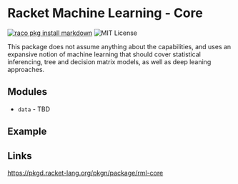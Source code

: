 # Racket Machine Learning - Core

[![raco pkg install markdown](https://img.shields.io/badge/raco_pkg_install-rml-core-aa00ff.svg)](http:pkgs.racket-lang.org/#[rml-core])
![MIT License](https://img.shields.io/badge/license-MIT-118811.svg)

This package does not assume anything about the capabilities, and uses an
expansive notion of machine learning that should cover statistical inferencing,
tree and decision matrix models, as well as deep leaning approaches.

## Modules

* `data` - TBD

## Example


## Links

https://pkgd.racket-lang.org/pkgn/package/rml-core

